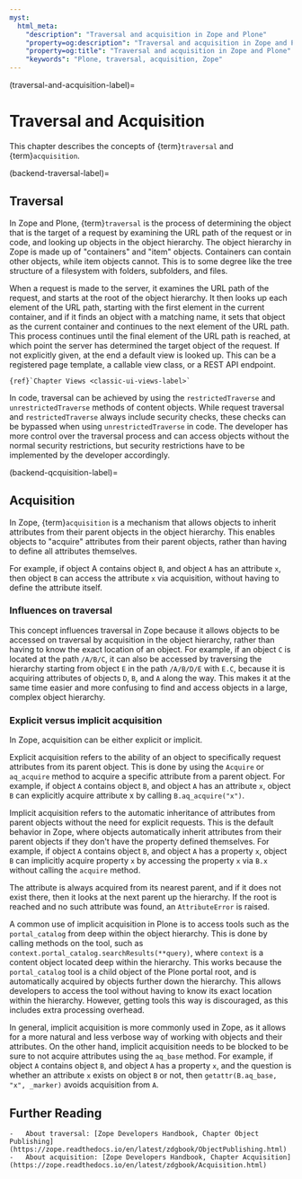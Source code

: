 ```yaml
---
myst:
  html_meta:
    "description": "Traversal and acquisition in Zope and Plone"
    "property=og:description": "Traversal and acquisition in Zope and Plone"
    "property=og:title": "Traversal and acquisition in Zope and Plone"
    "keywords": "Plone, traversal, acquisition, Zope"
---
```


(traversal-and-acquisition-label)=

# Traversal and Acquisition

This chapter describes the concepts of {term}`traversal` and {term}`acquisition`.


(backend-traversal-label)=

## Traversal

In Zope and Plone, {term}`traversal` is the process of determining the object that is the target of a request by examining the URL path of the request or in code, and looking up objects in the object hierarchy.
The object hierarchy in Zope is made up of "containers" and "item" objects.
Containers can contain other objects, while item objects cannot.
This is to some degree like the tree structure of a filesystem with folders, subfolders, and files.

When a request is made to the server, it examines the URL path of the request, and starts at the root of the object hierarchy.
It then looks up each element of the URL path, starting with the first element in the current container, and if it finds an object with a matching name, it sets that object as the current container and continues to the next element of the URL path.
This process continues until the final element of the URL path is reached, at which point the server has determined the target object of the request.
If not explicitly given, at the end a default view is looked up.
This can be a registered page template, a callable view class, or a REST API endpoint.

```{seealso}
{ref}`Chapter Views <classic-ui-views-label>`
```

In code, traversal can be achieved by using the `restrictedTraverse` and `unrestrictedTraverse` methods of content objects.
While request traversal and `restrictedTraverse` always include security checks, these checks can be bypassed when using `unrestrictedTraverse` in code.
The developer has more control over the traversal process and can access objects without the normal security restrictions, but security restrictions have to be implemented by the developer accordingly.


(backend-qcquisition-label)=

## Acquisition

In Zope, {term}`acquisition` is a mechanism that allows objects to inherit attributes from their parent objects in the object hierarchy.
This enables objects to "acquire" attributes from their parent objects, rather than having to define all attributes themselves.

For example, if object A contains object `B`, and object `A` has an attribute `x`, then object `B` can access the attribute `x` via acquisition, without having to define the attribute itself.


### Influences on traversal

This concept influences traversal in Zope because it allows objects to be accessed on traversal by acquisition in the object hierarchy, rather than having to know the exact location of an object.
For example, if an object `C` is located at the path `/A/B/C`, it can also be accessed by traversing the hierarchy starting from object `E` in the path `/A/B/D/E` with `E.C`, because it is acquiring attributes of objects `D`, `B`, and `A` along the way.
This makes it at the same time easier and more confusing to find and access objects in a large, complex object hierarchy.


### Explicit versus implicit acquisition

In Zope, acquisition can be either explicit or implicit.

Explicit acquisition refers to the ability of an object to specifically request attributes from its parent object.
This is done by using the `Acquire` or `aq_acquire` method to acquire a specific attribute from a parent object.
For example, if object `A` contains object `B`, and object `A` has an attribute `x`, object `B` can explicitly acquire attribute x by calling `B.aq_acquire("x")`.

Implicit acquisition refers to the automatic inheritance of attributes from parent objects without the need for explicit requests.
This is the default behavior in Zope, where objects automatically inherit attributes from their parent objects if they don't have the property defined themselves.
For example, if object `A` contains object `B`, and object `A` has a property `x`, object `B` can implicitly acquire property `x` by accessing the property `x` via `B.x` without calling the `acquire` method.

The attribute is always acquired from its nearest parent, and if it does not exist there, then it looks at the next parent up the hierarchy.
If the root is reached and no such attribute was found, an `AttributeError` is raised.

A common use of implicit acquisition in Plone is to access tools such as the `portal_catalog` from deep within the object hierarchy.
This is done by calling methods on the tool, such as `context.portal_catalog.searchResults(**query)`, where `context` is a content object located deep within the hierarchy.
This works because the `portal_catalog` tool is a child object of the Plone portal root, and is automatically acquired by objects further down the hierarchy.
This allows developers to access the tool without having to know its exact location within the hierarchy.
However, getting tools this way is discouraged, as this includes extra processing overhead.

In general, implicit acquisition is more commonly used in Zope, as it allows for a more natural and less verbose way of working with objects and their attributes.
On the other hand, implicit acquisition needs to be blocked to be sure to not acquire attributes using the `aq_base` method.
For example, if object `A` contains object `B`, and object `A` has a property `x`, and the question is whether an attribute `x` exists on object `B` or not, then `getattr(B.aq_base, "x", _marker)` avoids acquisition from `A`.


## Further Reading

```{seealso}
-   About traversal: [Zope Developers Handbook, Chapter Object Publishing](https://zope.readthedocs.io/en/latest/zdgbook/ObjectPublishing.html)
-   About acquisition: [Zope Developers Handbook, Chapter Acquisition](https://zope.readthedocs.io/en/latest/zdgbook/Acquisition.html)
```
